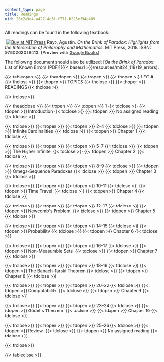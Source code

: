 ```yaml
---
content_type: page
title: Readings
uid: 26c2a3e4-a427-4e36-f771-b225ef94e409
---
```


All readings can be found in the following textbook: 

 [![Buy at MIT Press](/images/mp_logo.gif)](https://mitpress.mit.edu/9780262039413) Rayo, Agustín. _On the Brink of Paradox: Highlights from the Intersection of Philosophy and Mathematics_. MIT Press, 2019. ISBN: 9780262039413. \[Preview with [Google Books](https://books.google.com/books?id=nxyNDwAAQBAJ&pg=PAfrontcover#v=onepage&q&f=false)\]

The following document should also be utilized: [_On the Brink of Paradox_: List of Known Errors (PDF)]({{< baseurl >}}/resources/mit24_118s19_errors).

{{< tableopen >}}
{{< theadopen >}}
{{< tropen >}}
{{< thopen >}}
LEC #
{{< thclose >}}
{{< thopen >}}
TOPICS
{{< thclose >}}
{{< thopen >}}
READINGS
{{< thclose >}}

{{< trclose >}}

{{< theadclose >}}
{{< tropen >}}
{{< tdopen >}}
1
{{< tdclose >}}
{{< tdopen >}}
Introduction
{{< tdclose >}}
{{< tdopen >}}
No assigned reading
{{< tdclose >}}

{{< trclose >}}
{{< tropen >}}
{{< tdopen >}}
2–4
{{< tdclose >}}
{{< tdopen >}}
Infinite Cardinalities 
{{< tdclose >}}
{{< tdopen >}}
Chapter 1 
{{< tdclose >}}

{{< trclose >}}
{{< tropen >}}
{{< tdopen >}}
5–7
{{< tdclose >}}
{{< tdopen >}}
The Higher Infinite 
{{< tdclose >}}
{{< tdopen >}}
Chapter 2 
{{< tdclose >}}

{{< trclose >}}
{{< tropen >}}
{{< tdopen >}}
8–9
{{< tdclose >}}
{{< tdopen >}}
Omega-Sequence Paradoxes
{{< tdclose >}}
{{< tdopen >}}
Chapter 3 
{{< tdclose >}}

{{< trclose >}}
{{< tropen >}}
{{< tdopen >}}
10–11
{{< tdclose >}}
{{< tdopen >}}
Time Travel 
{{< tdclose >}}
{{< tdopen >}}
Chapter 4
{{< tdclose >}}

{{< trclose >}}
{{< tropen >}}
{{< tdopen >}}
12–13
{{< tdclose >}}
{{< tdopen >}}
Newcomb's Problem 
{{< tdclose >}}
{{< tdopen >}}
Chapter 5
{{< tdclose >}}

{{< trclose >}}
{{< tropen >}}
{{< tdopen >}}
14–15
{{< tdclose >}}
{{< tdopen >}}
Probability
{{< tdclose >}}
{{< tdopen >}}
Chapter 6
{{< tdclose >}}

{{< trclose >}}
{{< tropen >}}
{{< tdopen >}}
16–17
{{< tdclose >}}
{{< tdopen >}}
Non-Measurable Sets 
{{< tdclose >}}
{{< tdopen >}}
Chapter 7
{{< tdclose >}}

{{< trclose >}}
{{< tropen >}}
{{< tdopen >}}
18–19
{{< tdclose >}}
{{< tdopen >}}
The Banach-Tarski Theorem
{{< tdclose >}}
{{< tdopen >}}
Chapter 8
{{< tdclose >}}

{{< trclose >}}
{{< tropen >}}
{{< tdopen >}}
20–22
{{< tdclose >}}
{{< tdopen >}}
Computability 
{{< tdclose >}}
{{< tdopen >}}
Chapter 9
{{< tdclose >}}

{{< trclose >}}
{{< tropen >}}
{{< tdopen >}}
23–24
{{< tdclose >}}
{{< tdopen >}}
Gödel's Theorem 
{{< tdclose >}}
{{< tdopen >}}
Chapter 10
{{< tdclose >}}

{{< trclose >}}
{{< tropen >}}
{{< tdopen >}}
25–26
{{< tdclose >}}
{{< tdopen >}}
Review 
{{< tdclose >}}
{{< tdopen >}}
No assigned reading
{{< tdclose >}}

{{< trclose >}}

{{< tableclose >}}